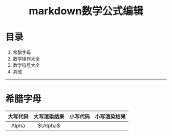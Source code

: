 <div align=center>
<font size="6"><b>markdown数学公式编辑
</b></font> 
</div>

# 目录
1. 希腊字母
2. 数学操作大全
3. 数学符号大全
4. 其他

*********************************************************************************

# 希腊字母
大写代码 | 大写渲染结果 | 小写代码 | 小写渲染结果
:-: | :-: | :-: | :-:
Alpha | $\Alpha$
